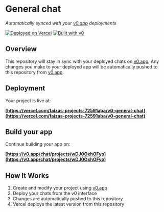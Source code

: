# General chat

*Automatically synced with your [v0.app](https://v0.app) deployments*

[![Deployed on Vercel](https://img.shields.io/badge/Deployed%20on-Vercel-black?style=for-the-badge&logo=vercel)](https://vercel.com/faizas-projects-72591aba/v0-general-chat)
[![Built with v0](https://img.shields.io/badge/Built%20with-v0.app-black?style=for-the-badge)](https://v0.app/chat/projects/wDJ0OxhOFyo)

## Overview

This repository will stay in sync with your deployed chats on [v0.app](https://v0.app).
Any changes you make to your deployed app will be automatically pushed to this repository from [v0.app](https://v0.app).

## Deployment

Your project is live at:

**[https://vercel.com/faizas-projects-72591aba/v0-general-chat](https://vercel.com/faizas-projects-72591aba/v0-general-chat)**

## Build your app

Continue building your app on:

**[https://v0.app/chat/projects/wDJ0OxhOFyo](https://v0.app/chat/projects/wDJ0OxhOFyo)**

## How It Works

1. Create and modify your project using [v0.app](https://v0.app)
2. Deploy your chats from the v0 interface
3. Changes are automatically pushed to this repository
4. Vercel deploys the latest version from this repository